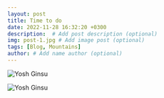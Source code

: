 ```yaml
---
layout: post
title: Time to do
date: 2022-11-28 16:32:20 +0300
description:  # Add post description (optional)
img: post-1.jpg # Add image post (optional)
tags: [Blog, Mountains]
author: # Add name author (optional)
---
```




![Yosh Ginsu]({{site.baseurl}}/assets/img/yosh-ginsu.jpg)




![Yosh Ginsu]({{site.baseurl}}/assets/img/yosh-ginsu.jpg)
